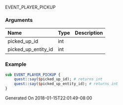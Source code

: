 EVENT_PLAYER_PICKUP
### Arguments
**Name**|**Type**|**Description**
:-----|:-----|:-----
picked_up_id|int|
picked_up_entity_id|int|
### Example
```perl
sub EVENT_PLAYER_PICKUP {
	quest::say($picked_up_id); # returns int
	quest::say($picked_up_entity_id); # returns int
}
```

Generated On 2018-01-15T22:01:49-08:00